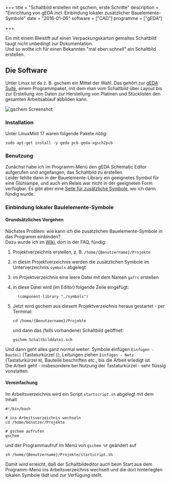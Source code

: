 +++
title 		= "Schaltbild erstellen mit gschem, erste Schritte"
description = "Einrichtung von gEDA incl. Einbindung lokaler zusätzlicher Bauelemente-Symbole"
date 		= "2016-01-06"
software 	= ["CAD"]
programme	= ["gEDA"]

+++

Ein mit einem Bleistift auf einen Verpackungskarton gemaltes Schaltbild taugt nicht unbedingt zur Dokumentation.   
Und so wollte ich für einen Bekannten "mal eben schnell" ein Schaltbild erstellen. 
<!--more-->

## Die Software
Unter Linux ist da z. B. gschem ein Mittel der Wahl. Das gehört zur [gEDA Suite](http://geda-project.org/), einem Programmpaket, mit dem man vom Schaltbild über Layout bis zur Erstellung von Daten zur Herstellung von Platinen und Stücklisten den gesamten Arbeitsablauf abbilden kann.

![gschem Screenshot](/bilder/2016-01/gschem_screenshot.png)

### Installation
Unter LinuxMint 17 waren folgende Pakete nötig:
```
sudo apt-get install -y geda pcb geda-xgsch2pcb 
```

### Benutzung
Zunächst habe ich im Programm-Menü den gEDA Schematic Editor aufgerufen und angefangen, das Schaltbild zu erstellen.   
Leider fehlte dann in der Bauelemente-Library ein geeignetes Symbol für eine Glühlampe, und auch ein Relais war nicht in der geeigneten Form verfügbar. Es gibt aber eine [Seite für zusätzliche Symbole](http://www.gedasymbols.org/), wo ich dann fündig wurde.

### Einbindung lokaler Baulelemente-Symbole
#### Grundsätzliches Vorgehen
Nächstes Problem: wie kann ich die zusätzlichen Bauelemente-Symbole in das Programm einbinden?    
Dazu wurde ich im [Wiki](http://wiki.geda-project.org), dort in der FAQ, fündig:

1. Projektverzeichnis erstellen, z. B. `/home/{Benutzername}/Projekte`
2. in diesm Projektverzeichnis werden die zusätzlichen Symbole im Unterverzeichnis `symbols` abgelegt
3. im Projektverzeichnis eine leere Datei mit dem Namen `gafrc` erstellen
4. in diese Datei wird (im Editor) folgende Zeile eingefügt:
   ```
     (component-library "./symbols") 
   ```
   
5. Jetzt wird gschem aus diesem Projektverzeichnis heraus gestartet - per Terminal:
   ```
   cd /home/{Benutzername}/Projekte
   ```
   und dann das (falls vorhandene) Schaltbild geöffnet:
   ```
   gschem Schaltbilddatei.sch
   ```

Und dann geht alles ganz normal weiter: Symbole einfügen `Einfügen - Bauteil` (Tastaturkürzel `I`), Leitungen ziehen `Einfügen - Netz` (Tastaturkürzel `N`), Bauteile beschriften etc., bis die Arbeit erledigt ist.   
Die Arbeit geht - insbesondere bei Nutzung der Tastaturkürzel - sehr flüssig vonstatten.

#### Vereinfachung
Im Arbeitsverzeichnis wird ein Script `startscript.sh` abgelegt mit dem Inhalt
```
#!/bin/bash

# ins Arbeitsverzeichnis wechseln
cd /home/benutzer/Projekte

# gschem aufrufen
gschem
```
und der Programmaufruf im Menü von `gschem %F` geändert auf
```
sh /home/{Benutzername}/Projekte/startscript.sh
```
Damit wird erreicht, daß der Schaltbildeditor auch beim Start aus dem Programm-Menü ins Arbeitsverzeichnis wechselt und die dort hinterlegten lokalen Symbole lädt und zur Verfügung stellt.
